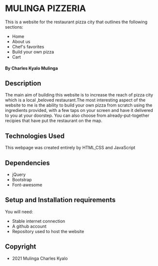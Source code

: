 # MULINGA PIZZERIA

This is a website for the restaurant pizza city that outlines the following sections:
* Home
* About us
* Chef's favorites
* Build your own pizza
* Cart

#### By Charles Kyalo Mulinga

## Description
The main aim of building this website is to increase the reach of pizza city which is a local ,beloved restaurant.The most interesting aspect of the website to me is the ability to build your own pizza from scratch using the ingredients provided, with a few taps on your screen and have it delivered to you at your doorstep. You can also choose from already-put-together recipies that have put the restaurant on the map.
## Technologies Used
This webpage was created entirely by HTML,CSS and JavaScript
## Dependencies
* jQuery
* Bootstrap
* Font-awesome
## Setup and Installation requirements
You will need:
* Stable internet connection
* A github account
* Repository used to host the website

## Copyright
* 2021 Mulinga Charles Kyalo
